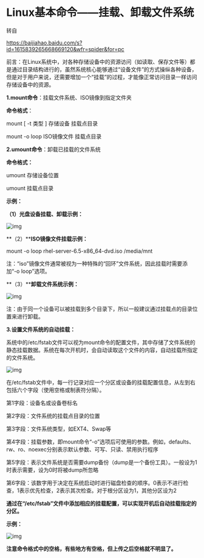 # Linux基本命令——挂载、卸载文件系统

转自

<https://baijiahao.baidu.com/s?id=1615839265668669120&wfr=spider&for=pc>



前言：在Linux系统中，对各种存储设备中的资源访问（如读取、保存文件等）都是通过目录结构进行的，虽然系统核心能够通过“设备文件”的方式操纵各种设备，但是对于用户来说，还需要增加一个“挂载”的过程，才能像正常访问目录一样访问存储设备中的资源。

**1.mount命令**：挂载文件系统、ISO镜像到指定文件夹

**命令格式**：

mount [ -t 类型 ] 存储设备 挂载点目录

mount -o loop ISO镜像文件 挂载点目录

**2.umount命令**：卸载已挂载的文件系统

**命令格式：**

umount 存储设备位置

umount 挂载点目录

**示例：**

**（1）光盘设备挂载、卸载示例：**



![img](https://ss0.baidu.com/6ONWsjip0QIZ8tyhnq/it/u=483871122,2998760256&fm=173&app=49&f=JPEG?w=640&h=423&s=80735F905D9C7DED5E6534DB030010F0)

**（2）****ISO镜像文件挂载示例：**

mount -o loop rhel-server-6.5-x86_64-dvd.iso /media/mnt

注：“iso”镜像文件通常被视为一种特殊的“回环”文件系统，因此挂载时需要添加“-o loop”选项。

**（3）****卸载文件系统示例：**



![img](https://ss0.baidu.com/6ONWsjip0QIZ8tyhnq/it/u=49501044,3004115366&fm=173&app=49&f=JPEG?w=640&h=143&s=0221DB00D292A592E86F545B0300C091)

注：由于同一个设备可以被挂载到多个目录下，所以一般建议通过挂载点的目录位置来进行卸载。

**3.设置文件系统的自动挂载：**

系统中的/etc/fstab文件可以视为mount命令的配置文件，其中存储了文件系统的静态挂载数据。系统在每次开机时，会自动读取这个文件的内容，自动挂载所指定的文件系统。

![img](https://ss0.baidu.com/6ONWsjip0QIZ8tyhnq/it/u=4162684287,3603012353&fm=173&app=49&f=JPEG?w=640&h=388&s=3E0675231B1C74C85CDD01DA0000D0B3)

在/etc/fstab文件中，每一行记录对应一个分区或设备的挂载配置信息，从左到右包括六个字段（使用空格或制表符分隔）。

第1字段：设备名或设备卷标名

第2字段：文件系统的挂载点目录的位置

第3字段：文件系统类型，如EXT4、Swap等

第4字段：挂载参数，即mount命令“-o”选项后可使用的参数。例如，defaults、rw、ro、noexec分别表示默认参数、可写、只读、禁用执行程序

第5字段：表示文件系统是否需要dump备份（dump是一个备份工具）。一般设为1时表示需要，设为0时将被dump所忽略

第6字段：该数字用于决定在系统启动时进行磁盘检查的顺序。0表示不进行检查，1表示优先检查，2表示其次检查。对于根分区设为1，其他分区设为2

**通过在“/etc/fstab”文件中添加相应的挂载配置，可以实现开机后自动挂载指定的分区。**

**示例：**



![img](https://ss2.baidu.com/6ONYsjip0QIZ8tyhnq/it/u=1587672227,412668986&fm=173&app=49&f=JPEG?w=640&h=158&s=81335F90CA4CFD0350FC81D10300D0F3)

**注意命令格式中的空格，有些地方有空格，但上传之后空格就不明显了。**